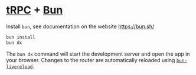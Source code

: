 # [tRPC](https://trpc.io/) + [Bun](https://bun.sh/)

Install `bun`, see documentation on the website https://bun.sh/

```sh
bun install
bun dx
```

The `bun dx` command will start the development server and open the app in your browser. Changes to the router are automatically reloaded using [`bun-livereload`](https://github.com/Jarred-Sumner/bun-livereload).

